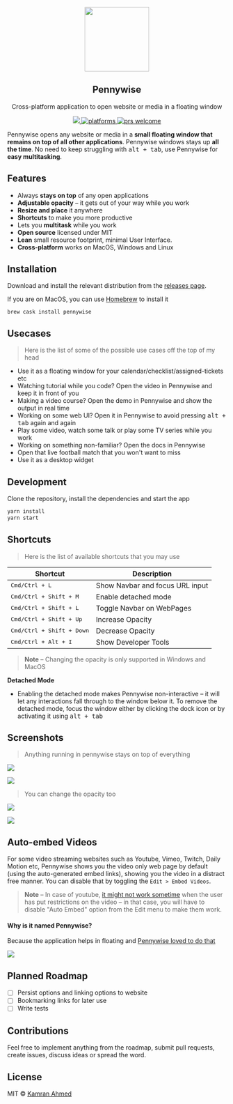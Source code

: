 <p align="center">
  <img src="https://raw.githubusercontent.com/akash-joshi/pennywise-plus/master/public/img/balloon.png" height="148">
  <h2 align="center">Pennywise</h2>
  <p align="center">Cross-platform application to open website or media in a floating window<p>
  <p align="center">
    <a href="https://github.com/kamranahmedse/pennywise/blob/master/license">
      <img src="https://img.shields.io/badge/License-MIT-yellow.svg" />
    </a>
    <a href="https://github.com/kamranahmedse/pennywise">
    	<img src="https://img.shields.io/badge/platform-macOS%20%7C%20Windows%20%7C%20Linux-blue.svg" alt="platforms" />
    </a>
    <a href="https://github.com/kamranahmedse/pennywise">
	    <img src="https://img.shields.io/badge/PRs-welcome-brightgreen.svg" alt="prs welcome">
    </a>
  </p>
</p>

Pennywise opens any website or media in a **small floating window that remains on top of all other applications**. Pennywise windows stays up **all the time**. No need to keep struggling with <kbd>alt + tab</kbd>, use Pennywise for **easy multitasking**.

## Features
* Always **stays on top** of any open applications
* **Adjustable opacity** – it gets out of your way while you work
* **Resize and place** it anywhere
* **Shortcuts** to make you more productive
* Lets you **multitask** while you work
* **Open source** licensed under MIT
* **Lean** small resource footprint, minimal User Interface.
* **Cross-platform** works on MacOS, Windows and Linux

## Installation

Download and install the relevant distribution from the [releases page](http://github.com/kamranahmedse/pennywise/releases).

If you are on MacOS, you can use [Homebrew](https://brew.sh/) to install it

```
brew cask install pennywise
```

## Usecases

> Here is the list of some of the possible use cases off the top of my head

* Use it as a floating window for your calendar/checklist/assigned-tickets etc
* Watching tutorial while you code? Open the video in Pennywise and keep it in front of you
* Making a video course? Open the demo in Pennywise and show the output in real time
* Working on some web UI? Open it in Pennywise to avoid pressing <kbd>alt + tab</kbd> again and again
* Play some video, watch some talk or play some TV series while you work
* Working on something non-familiar? Open the docs in Pennywise
* Open that live football match that you won't want to miss
* Use it as a desktop widget

## Development

Clone the repository, install the dependencies and start the app

```bash
yarn install
yarn start
```

## Shortcuts

> Here is the list of available shortcuts that you may use

| **Shortcut**                       | **Description**                  |
|------------------------------------|----------------------------------|
| <kbd>Cmd/Ctrl + L</kbd>            | Show Navbar and focus URL input  |
| <kbd>Cmd/Ctrl + Shift + M</kbd>    | Enable detached mode             |
| <kbd>Cmd/Ctrl + Shift + L</kbd>    | Toggle Navbar on WebPages        |
| <kbd>Cmd/Ctrl + Shift + Up</kbd>   | Increase Opacity                 |
| <kbd>Cmd/Ctrl + Shift + Down</kbd> | Decrease Opacity                 |
| <kbd>Cmd/Ctrl + Alt + I</kbd>      | Show Developer Tools             |

> **Note** – Changing the opacity is only supported in Windows and MacOS

**Detached Mode** 
* Enabling the detached mode makes Pennywise non-interactive – it will let any interactions fall through to the window below it. To remove the detached mode, focus the window either by clicking the dock icon or by activating it using <kbd>alt + tab</kbd>

## Screenshots

> Anything running in pennywise stays on top of everything

![](https://i.imgur.com/BbqZmcK.png)

![](https://i.imgur.com/8VDKGYX.png)

> You can change the opacity too

![](https://i.imgur.com/Xa7inTY.png)

![](https://i.imgur.com/9D3gZwn.png)

## Auto-embed Videos
For some video streaming websites such as Youtube, Vimeo, Twitch, Daily Motion etc, Pennywise shows you the video only web page by default (using the auto-generated embed links), showing you the video in a distract free manner. You can disable that by toggling the `Edit > Embed Videos`.

> **Note** – In case of youtube, [it might not work sometime](https://github.com/kamranahmedse/pennywise/issues/62) when the user has put restrictions on the video – in that case, you will have to disable "Auto Embed" option from the Edit menu to make them work. 

#### Why is it named Pennywise?

Because the application helps in floating and [Pennywise loved to do that](http://www.youtube.com/watch?v=WzjWMLv_ZJI&t=3m15s)

![](https://i.imgur.com/bN2ixL7.gif)

## Planned Roadmap

* [ ] Persist options and linking options to website
* [ ] Bookmarking links for later use
* [ ] Write tests

## Contributions
Feel free to implement anything from the roadmap, submit pull requests, create issues, discuss ideas or spread the word.

## License
MIT &copy; [Kamran Ahmed](https://twitter.com/kamranahmedse)
